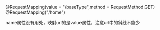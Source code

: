 

@RequestMapping(value = "/baseType",method = RequestMethod.GET)  
@RequestMapping("/home")  

name属性没有用处，映射url的是value属性，注意url中的斜线不能少
